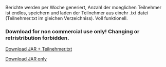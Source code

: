  Berichte werden per Woche generiert, Anzahl der moeglichen Teilnehmer ist endlos, speichern und laden der Teilnehmer aus einehr .txt datei (Teilnehmer.txt im gleichen Verzeichniss). Voll funktionell.
 
 ### Download for non commercial use only! Changing or retristribution forbidden.
 [Download JAR + Teilnehmer.txt](https://github.com/rickyyR/Multi_Berichtsheft_Generator/releases/download/BerichtsheftGen/Multi_Berichtsheft_Generator.zip)
 
 [Download JAR only](https://github.com/rickyyR/Multi_Berichtsheft_Generator/releases/download/BerichtsheftGen/GUIReportsGen-1.0-SNAPSHOT-jar-with-dependencies.jar)

